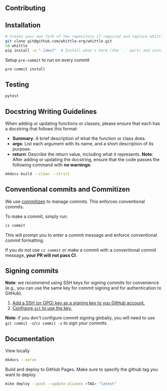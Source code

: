 ## Contributing

## Installation

```bash
# Create your own fork of the repository if required and replace whittle-org with your username
git clone git@github.com/whittle-org/whittle.git
cd whittle
pip install -e ".[dev]"  # Install what's here (the `.` part) and install the extra dev dependancies
```

Setup `pre-commit` to run on every commit

```bash
pre-commit install
```

## Testing

```bash
pytest
```

## Docstring Writing Guidelines

When adding or updating functions or classes, please ensure that each has a docstring that follows this format:

- **Summary**: A brief description of what the function or class does.
- **args**: List each argument with its name, and a short description of its purpose.
- **return**: Describe the return value, including what it represents.
**Note**: After adding or updating the docstring, ensure that the code passes the following command with **no warnings**:

```bash
mkdocs build --clean --strict
```


## Conventional commits and Commitizen

We use [commitizen](https://commitizen-tools.github.io/commitizen/) to manage commits.
This enforces conventional commits.

To make a commit, simply run:

```bash
cz commit
```

This will prompt you to enter a commit message and enforce conventional commit formatting.

If you do not use `cz commit` or make a commit with a conventional commit message, **your PR will not pass CI**.


## Signing commits

**Note**: we recommend using SSH keys for signing commits for convenience (e.g., you can use the same key for commit signing and for authentication to GitHub).

1. [Add a SSH (or GPG) key as a signing key to you GitHub account.](https://docs.github.com/en/authentication/managing-commit-signature-verification/about-commit-signature-verification#ssh-commit-signature-verification)
2. [Configure `git` to use the key.](https://docs.github.com/en/authentication/managing-commit-signature-verification/telling-git-about-your-signing-key#telling-git-about-your-ssh-key)

**Note**: if you don't configure commit signing globally, you will need to use `git commit -s`/`cz commit -s` to sign your commits.

<!-- ## Release

Update the version in `pyproject.toml` first, say to `X.Y.Z`.
If you maintain a changelog, update it.

This part just makes a versioned commit and tag for github and to be able to easily
find code at a specific version. It will also help with versioned documentation to have a tag.

```bash
git add pyproject.toml [changelog-file-if-any]
git commit -m "bump: X.Y.Z"
git tag X.Y.Z
git push --tags
git push
```

Then to release on PyPI:

```bash
pip install twine # If not already

rm -rf ./dist  # Remove anything currently occupying the dist folder
python -m build --sdist  # Build a source distribution
twine upload dist/*  # Publish to PyPI
``` -->

## Documentation

View locally

```bash
mkdocs --serve
```

Build and deploy to GitHub Pages.
Make sure to specify the github tag you want to deploy.

```bash
mike deploy --push --update-aliases <TAG> "latest"
```
